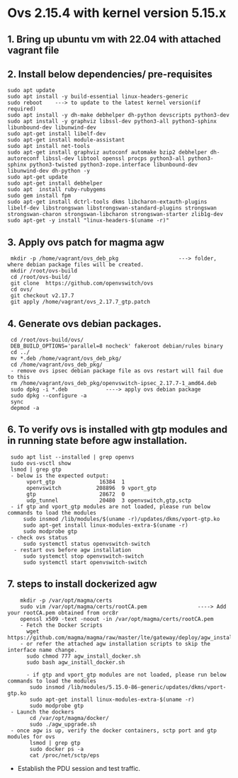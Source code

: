 # Ovs 2.15.4 with kernel version 5.15.x

## 1. Bring up ubuntu vm with 22.04 with attached vagrant file

## 2. Install below dependencies/ pre-requisites
    sudo apt update
    sudo apt install -y build-essential linux-headers-generic
    sudo reboot    ---> to update to the latest kernel version(if required)
    sudo apt install -y dh-make debhelper dh-python devscripts python3-dev
    sudo apt install -y graphviz libssl-dev python3-all python3-sphinx libunbound-dev libunwind-dev
    sudo apt-get install libelf-dev
    sudo apt-get install module-assistant
    sudo apt install net-tools
    sudo apt-get install graphviz autoconf automake bzip2 debhelper dh-autoreconf libssl-dev libtool openssl procps python3-all python3-sphinx python3-twisted python3-zope.interface libunbound-dev libunwind-dev dh-python -y
    sudo apt-get update
    sudo apt-get install debhelper
    sudo apt  install ruby-rubygems
    sudo gem install fpm
    sudo apt-get install dctrl-tools dkms libcharon-extauth-plugins libelf-dev libstrongswan libstrongswan-standard-plugins strongswan strongswan-charon strongswan-libcharon strongswan-starter zlib1g-dev
    sudo apt-get -y install "linux-headers-$(uname -r)"
## 3. Apply ovs patch for magma agw
    
     mkdir -p /home/vagrant/ovs_deb_pkg                   ---> folder, where debian package files will be created.
     mkdir /root/ovs-build 
     cd /root/ovs-build/ 
     git clone  https://github.com/openvswitch/ovs 
     cd ovs/ 
     git checkout v2.17.7 
     git apply /home/vagrant/ovs_2.17.7_gtp.patch
     
## 4. Generate ovs debian packages.
     cd /root/ovs-build/ovs/
     DEB_BUILD_OPTIONS='parallel=8 nocheck' fakeroot debian/rules binary
     cd ../
     mv *.deb /home/vagrant/ovs_deb_pkg/
     cd /home/vagrant/ovs_deb_pkg/
     - remove ovs ipsec debian package file as ovs restart will fail due to this
     rm /home/vagrant/ovs_deb_pkg/openvswitch-ipsec_2.17.7-1_amd64.deb
     sudo dpkg -i *.deb            ----> apply ovs debian package
     sudo dpkg --configure -a
     sync
     depmod -a

## 6. To verify ovs is installed with gtp modules and in running state before agw installation.
     sudo apt list --installed | grep openvs
     sudo ovs-vsctl show
     lsmod | grep gtp
     - below is the expected output:
          vport_gtp              16384  1
          openvswitch           208896  9 vport_gtp
          gtp                    28672  0
          udp_tunnel             20480  3 openvswitch,gtp,sctp
     - if gtp and vport_gtp modules are not loaded, please run below commands to load the modules
         sudo insmod /lib/modules/$(uname -r)/updates/dkms/vport-gtp.ko
         sudo apt-get install linux-modules-extra-$(uname -r)
         sudo modprobe gtp
     - check ovs status
         sudo systemctl status openvswitch-switch
      - restart ovs before agw installation
         sudo systemctl stop openvswitch-switch
         sudo systemctl start openvswitch-switch
     
## 7. steps to install dockerized agw
        mkdir -p /var/opt/magma/certs
        sudo vim /var/opt/magma/certs/rootCA.pem                ----> Add your rootCA.pem obtained from orc8r
        openssl x509 -text -noout -in /var/opt/magma/certs/rootCA.pem
        - Fetch the Docker Scripts
          wget https://github.com/magma/magma/raw/master/lte/gateway/deploy/agw_install_docker.sh
        - or refer the attached agw installation scripts to skip the interface name change.
          sudo chmod 777 agw_install_docker.sh
          sudo bash agw_install_docker.sh
           
          - if gtp and vport_gtp modules are not loaded, please run below commands to load the modules
           sudo insmod /lib/modules/5.15.0-86-generic/updates/dkms/vport-gtp.ko
           sudo apt-get install linux-modules-extra-$(uname -r)
           sudo modprobe gtp
     - Launch the dockers
           cd /var/opt/magma/docker/
           sudo ./agw_upgrade.sh
     - once agw is up, verify the docker containers, sctp port and gtp modules for ovs
           lsmod | grep gtp
           sudo docker ps -a
           cat /proc/net/sctp/eps
   - Establish the PDU session and test traffic.
       

